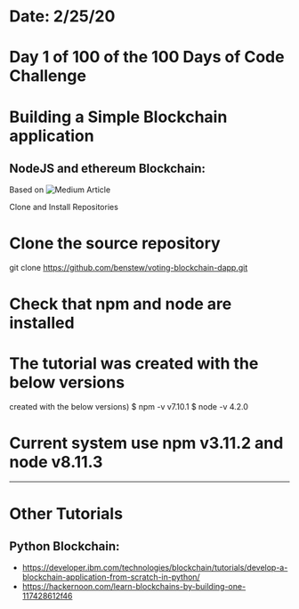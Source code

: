 # Date: 2/25/20
# Day 1 of 100 of the 100 Days of Code Challenge

# Building a Simple Blockchain application
## NodeJS and ethereum Blockchain:
Based on ![Medium Article](https://itnext.io/build-your-first-blockchain-application-in-5-quick-steps-89ebb96adbfe)

Clone and Install Repositories
# Clone the source repository
git clone https://github.com/benstew/voting-blockchain-dapp.git
# Check that npm and node are installed
# The tutorial was created with the below versions
created with the below versions)
$ npm -v
v7.10.1
$ node -v
4.2.0

# Current system use npm v3.11.2 and node v8.11.3

<hr>

# Other Tutorials
## Python Blockchain:
+ https://developer.ibm.com/technologies/blockchain/tutorials/develop-a-blockchain-application-from-scratch-in-python/
+ https://hackernoon.com/learn-blockchains-by-building-one-117428612f46